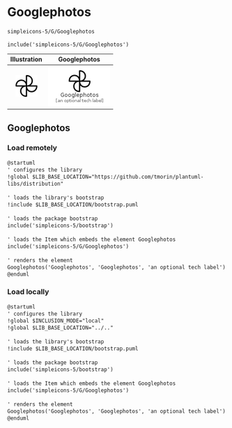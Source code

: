# Googlephotos


```text
simpleicons-5/G/Googlephotos
```

```text
include('simpleicons-5/G/Googlephotos')
```



| Illustration | Googlephotos |
| :---: | :---: |
| ![illustration for Illustration](../../simpleicons-5/G/Googlephotos.png) | ![illustration for Googlephotos](../../simpleicons-5/G/Googlephotos.Local.png) |




## Googlephotos

### Load remotely
```plantuml
@startuml
' configures the library
!global $LIB_BASE_LOCATION="https://github.com/tmorin/plantuml-libs/distribution"

' loads the library's bootstrap
!include $LIB_BASE_LOCATION/bootstrap.puml

' loads the package bootstrap
include('simpleicons-5/bootstrap')

' loads the Item which embeds the element Googlephotos
include('simpleicons-5/G/Googlephotos')

' renders the element
Googlephotos('Googlephotos', 'Googlephotos', 'an optional tech label')
@enduml
```

### Load locally
```plantuml
@startuml
' configures the library
!global $INCLUSION_MODE="local"
!global $LIB_BASE_LOCATION="../.."

' loads the library's bootstrap
!include $LIB_BASE_LOCATION/bootstrap.puml

' loads the package bootstrap
include('simpleicons-5/bootstrap')

' loads the Item which embeds the element Googlephotos
include('simpleicons-5/G/Googlephotos')

' renders the element
Googlephotos('Googlephotos', 'Googlephotos', 'an optional tech label')
@enduml
```

